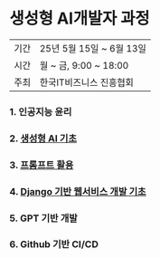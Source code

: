 # 생성형 AI개발자 과정
<div align="right">
  <table>
    <tr>
      <td>기간</td>
      <td>25년 5월 15일 ~ 6월 13일</td>
    </tr>
    <tr>
      <td>시간</td>
      <td>월 ~ 금, 9:00 ~ 18:00</td>
    </tr>
    <tr>
      <td>주최</td>
      <td>한국IT비즈니스 진흥협회</td>
    </tr>    
  </table>
</div>

### 1. 인공지능 윤리
### 2. [생성형 AI 기초](https://github.com/doriver/1month-edu/tree/main/2.%20%EC%83%9D%EC%84%B1%ED%98%95%20AI%20%EA%B8%B0%EC%B4%88) 
### 3. [프롬프트 활용](https://github.com/doriver/1month-edu/tree/main/3.%20%ED%94%84%EB%A1%AC%ED%94%84%ED%8A%B8%20%ED%99%9C%EC%9A%A9) 
### 4. [Django 기반 웹서비스 개발 기초](https://github.com/doriver/1month-edu/tree/main/4.%20GCP%2C%20Flask%20%EA%B8%B0%EB%B0%98%20%EC%9B%B9%EC%84%9C%EB%B9%84%EC%8A%A4%20%EA%B0%9C%EB%B0%9C%20%EA%B8%B0%EC%B4%88)
### 5. GPT 기반 개발 
### 6. Github 기반 CI/CD 
